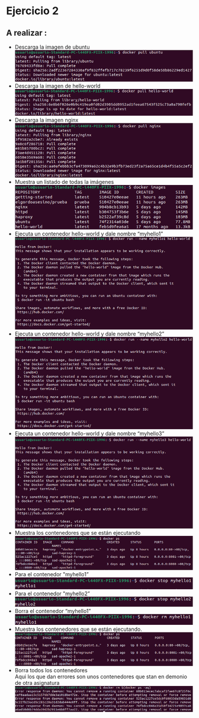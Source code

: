 # Ejercicio 2
## A realizar :
- Descarga la imagen de ubuntu  
![docker](https://github.com/AlvaroAMGX/Practica_Docker/blob/main/Imagenes/docker8.png)
- Descarga la imagen de hello-world  
![docker](https://github.com/AlvaroAMGX/Practica_Docker/blob/main/Imagenes/docker9.png)
- Descarga la imagen nginx  
![docker](https://github.com/AlvaroAMGX/Practica_Docker/blob/main/Imagenes/docker10.png) 
- Muestra un listado de todas la imágenes  
![docker](https://github.com/AlvaroAMGX/Practica_Docker/blob/main/Imagenes/docker11.png) 
- Ejecuta un contenedor hello-world y dale nombre “myhello1”  
![docker](https://github.com/AlvaroAMGX/Practica_Docker/blob/main/Imagenes/docker12.png)
- Ejecuta un contenedor hello-world y dale nombre “myhello2”  
![docker](https://github.com/AlvaroAMGX/Practica_Docker/blob/main/Imagenes/docker13.png)
- Ejecuta un contenedor hello-world y dale nombre “myhello3”  
![docker](https://github.com/AlvaroAMGX/Practica_Docker/blob/main/Imagenes/docker14.png)
- Muestra los contenedores que se están ejecutando  
![docker](https://github.com/AlvaroAMGX/Practica_Docker/blob/main/Imagenes/docker15.png)
- Para el contenedor "myhello1”  
![docker](https://github.com/AlvaroAMGX/Practica_Docker/blob/main/Imagenes/docker16.png)
- Para el contenedor "myhello2”  
![docker](https://github.com/AlvaroAMGX/Practica_Docker/blob/main/Imagenes/docker17.png)
- Borra el contenedor “myhello1”  
![docker](https://github.com/AlvaroAMGX/Practica_Docker/blob/main/Imagenes/docker18.png)
- Muestra los contenedores que se están ejecutando.  
![docker](https://github.com/AlvaroAMGX/Practica_Docker/blob/main/Imagenes/docker19.png)
- Borra todos los contenedores  
Aqui los que dan errores son unos contenedores que stan en demonio de otra asignatura
![docker](https://github.com/AlvaroAMGX/Practica_Docker/blob/main/Imagenes/docker20.png)


